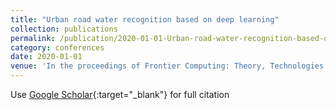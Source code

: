 ```yaml
---
title: "Urban road water recognition based on deep learning"
collection: publications
permalink: /publication/2020-01-01-Urban-road-water-recognition-based-on-deep-learning
category: conferences
date: 2020-01-01
venue: 'In the proceedings of Frontier Computing: Theory, Technologies and Applications (FC 2019) 8'
---
```

Use [Google Scholar](https://scholar.google.com/scholar?q=Urban+road+water+recognition+based+on+deep+learning){:target="_blank"} for full citation